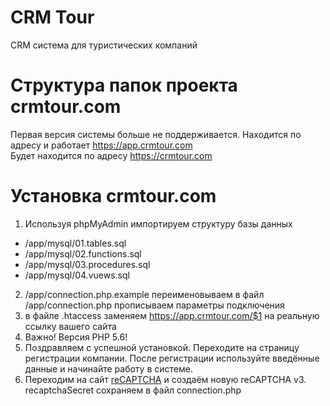# CRM Tour
CRM система для туристических компаний


# Структура папок проекта crmtour.com <br/>
Первая версия системы больше не поддерживается. Находится по адресу и работает https://app.crmtour.com <br/>
Будет находится по адресу https://crmtour.com<br/>


# Установка crmtour.com 
1. Используя phpMyAdmin импортируем структуру базы данных 
- /app/mysql/01.tables.sql
- /app/mysql/02.functions.sql
- /app/mysql/03.procedures.sql
- /app/mysql/04.vuews.sql

2. /app/connection.php.example переименовываем в файл /app/connection.php прописываем параметры подключения
3. в файле .htaccess заменяем https://app.crmtour.com/$1  на реальную ссылку вашего сайта
4. Важно! Версия PHP 5.6!
5. Поздравляем с успешной установкой. Переходите на страницу регистрации компании. После регистрации используйте введённые данные и начинайте работу в системе.
6. Переходим на сайт <a href="https://www.google.com/recaptcha/admin/create">reCAPTCHA</a> и создаём новую reCAPTCHA v3. recaptchaSecret сохраняем в файл connection.php